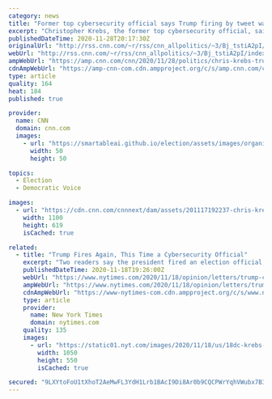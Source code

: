 ```yaml
---
category: news
title: "Former top cybersecurity official says Trump firing by tweet was 'not how I wanted to go out'"
excerpt: "Christopher Krebs, the former top cybersecurity official, said President Donald Trump's decision to unceremoniously fire him via tweet last week was \"not how I wanted to go out.\"\n    \n"
publishedDateTime: 2020-11-28T20:17:30Z
originalUrl: "http://rss.cnn.com/~r/rss/cnn_allpolitics/~3/Bj_tstiA2pI/index.html"
webUrl: "http://rss.cnn.com/~r/rss/cnn_allpolitics/~3/Bj_tstiA2pI/index.html"
ampWebUrl: "https://amp.cnn.com/cnn/2020/11/28/politics/chris-krebs-trump-election-security-60-minutes-interview/index.html"
cdnAmpWebUrl: "https://amp-cnn-com.cdn.ampproject.org/c/s/amp.cnn.com/cnn/2020/11/28/politics/chris-krebs-trump-election-security-60-minutes-interview/index.html"
type: article
quality: 164
heat: 184
published: true

provider:
  name: CNN
  domain: cnn.com
  images:
    - url: "https://smartableai.github.io/election/assets/images/organizations/cnn.com-50x50.jpg"
      width: 50
      height: 50

topics:
  - Election
  - Democratic Voice

images:
  - url: "https://cdn.cnn.com/cnnnext/dam/assets/201117192237-chris-krebs-2019-super-tease.jpg"
    width: 1100
    height: 619
    isCached: true

related:
  - title: "Trump Fires Again, This Time a Cybersecurity Official"
    excerpt: "Two readers say the president fired an election official, Christopher Krebs, for his honesty and integrity. Also: A post-mortem on polling."
    publishedDateTime: 2020-11-18T19:26:00Z
    webUrl: "https://www.nytimes.com/2020/11/18/opinion/letters/trump-cybersecurity-dismissal.html"
    ampWebUrl: "https://www.nytimes.com/2020/11/18/opinion/letters/trump-cybersecurity-dismissal.amp.html"
    cdnAmpWebUrl: "https://www-nytimes-com.cdn.ampproject.org/c/s/www.nytimes.com/2020/11/18/opinion/letters/trump-cybersecurity-dismissal.amp.html"
    type: article
    provider:
      name: New York Times
      domain: nytimes.com
    quality: 135
    images:
      - url: "https://static01.nyt.com/images/2020/11/18/us/18dc-krebs-print/merlin_154823772_a5a1cf78-6b17-457c-b44a-78e80f318254-facebookJumbo.jpg"
        width: 1050
        height: 550
        isCached: true

secured: "9LXYtoFoU1tXhoT2AeMwFL3YdH1Lrb1BAcI9Di8Ar0b9CQCPWrYqhVWubx7B3BvKX4Nw3C4Rwd4Bx/BJx6gSgULF5OoxrxMfXnFa8fN7xr1a633qIhhhfBXbyYFy7FWMVU4K1p3hyyDrMAc6DbCfcZ+uFy/HfX+dUJpllv/ivgAiFqJeb/GMn0FHzSjzp6msuiCpPLh9Oxc9Cp7dz0PENgbx2BWellA7UAZI4pR+beZkRtI6AaLUNSi69woBc8BeH7ouxfvLc1+hnP42aeAfIup9cAPgKcvxL48rb0ElsodmanXKf/+DIPsmb5ttM5JcjVESbB9rzqc7CkGOLJVvN04BXzVdGGixDD7sFiW3pXs=;nJKA0n0jFxReLlVXHfThcQ=="
---
```


